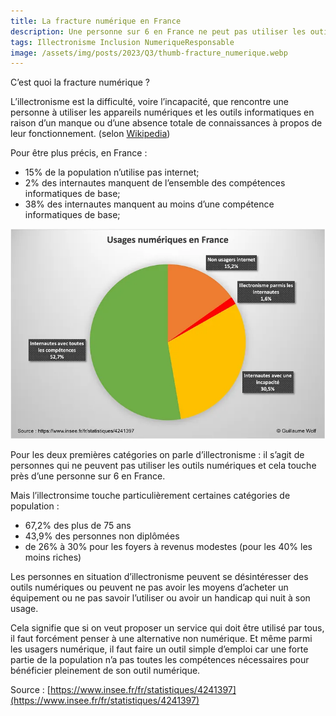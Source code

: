 ```yaml
---
title: La fracture numérique en France
description: Une personne sur 6 en France ne peut pas utiliser les outils numériques.
tags: Illectronisme Inclusion NumeriqueResponsable
image: /assets/img/posts/2023/Q3/thumb-fracture_numerique.webp
---
```


C’est quoi la fracture numérique ?


L’illectronisme est la difficulté, voire l’incapacité, que rencontre une personne à utiliser les appareils numériques et les outils informatiques en raison d’un manque ou d’une absence totale de connaissances à propos de leur fonctionnement. (selon [Wikipedia](https://fr.wikipedia.org/wiki/Illectronisme))

Pour être plus précis, en France :
- 15% de la population n’utilise pas internet;
- 2% des internautes manquent de l’ensemble des compétences informatiques de base;
- 38% des internautes manquent au moins d’une compétence informatiques de base;

![Graphique présentant les statisque mentionnées plus haut](/assets/img/posts/2023/Q3/fracture_numerique.webp)

Pour les deux premières catégories on parle d’illectronisme : il s’agit de personnes qui ne peuvent pas utiliser les outils numériques et cela touche près d’une personne sur 6 en France.

Mais l’illectronsime touche particulièrement certaines catégories de population :
- 67,2% des plus de 75 ans 
- 43,9% des personnes non diplômées 
- de 26% à 30% pour les foyers à revenus modestes (pour les 40% les moins riches) 

Les personnes en situation d’illectronisme peuvent se désintéresser des outils numériques ou peuvent ne pas avoir les moyens d’acheter un équipement ou ne pas savoir l’utiliser ou avoir un handicap qui nuit à son usage.

Cela signifie que si on veut proposer un service qui doit être utilisé par tous, il faut forcément penser à une alternative non numérique. Et même parmi les usagers numérique, il faut faire un outil simple d’emploi car une forte partie de la population n’a pas toutes les compétences nécessaires pour bénéficier pleinement de son outil numérique.

Source : [https://www.insee.fr/fr/statistiques/4241397](https://www.insee.fr/fr/statistiques/4241397)